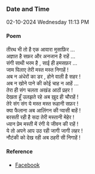 ### Date and Time

02-10-2024 Wednesday 11:13 PM

#### Poem

तीरथ भी तो है एक आवारा मुसाफ़िर …  <br />
अज्ञात है सफ़र और अनजान है राहें …  <br />
संगी साथी भरम है , साई ही हमसफ़र …  <br />
जाम पिलाए तेरी मस्त मस्त निगाहें !  <br />
अब न अंधेरों का डर , होने वाली है सहर !  <br />
अब न खोने पाने की कोई चाह न आहें …  <br />
तेरा ही संग चलता अखंड आठों प्रहर !  <br />
देखता हूँ उलझते रहे अब ख़ुद ही चौराहें !  <br />
तेरे संग संग ये मस्त मस्त रूहानी सफ़र !  <br />
क्या फैलाना अब आलिंगन की प्यासी बाहें !  <br />
बरसती रही है सदा तेरी मस्तानी मेहेर ! <br />
ध्यान प्रेम मस्ती में रंगी ये जीवन की राहें !  <br />
ये तो अपने आप उठ रही जागी जागी लहर !  <br />
नौटंकी को देख रही अब ठहरी सी निगाहें !

#### Reference

* [Facebook](https://www.facebook.com/share/p/J3vLchKBBHqh2a95/?mibextid=xfxF2i)
